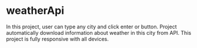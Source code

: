 # weatherApi
 In this project, user can type any city and click enter or button. Project automatically download information about weather in this city from API.
 This project is fully responsive with all devices.
